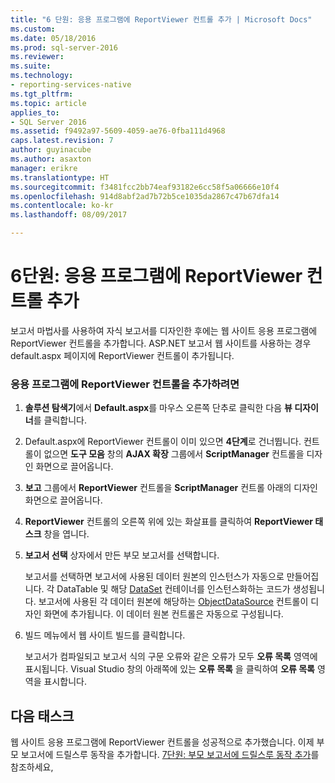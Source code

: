 ```yaml
---
title: "6 단원: 응용 프로그램에 ReportViewer 컨트롤 추가 | Microsoft Docs"
ms.custom: 
ms.date: 05/18/2016
ms.prod: sql-server-2016
ms.reviewer: 
ms.suite: 
ms.technology:
- reporting-services-native
ms.tgt_pltfrm: 
ms.topic: article
applies_to:
- SQL Server 2016
ms.assetid: f9492a97-5609-4059-ae76-0fba111d4968
caps.latest.revision: 7
author: guyinacube
ms.author: asaxton
manager: erikre
ms.translationtype: HT
ms.sourcegitcommit: f3481fcc2bb74eaf93182e6cc58f5a06666e10f4
ms.openlocfilehash: 914d8abf2ad7b72b5ce1035da2867c47b67dfa14
ms.contentlocale: ko-kr
ms.lasthandoff: 08/09/2017

---
```

# <a name="lesson-6-add-a-reportviewer-control-to-the-application"></a>6단원: 응용 프로그램에 ReportViewer 컨트롤 추가
보고서 마법사를 사용하여 자식 보고서를 디자인한 후에는 웹 사이트 응용 프로그램에 ReportViewer 컨트롤을 추가합니다. ASP.NET 보고서 웹 사이트를 사용하는 경우 default.aspx 페이지에 ReportViewer 컨트롤이 추가됩니다.   
  
### <a name="to-add-a-reportviewer-control-to-the-application"></a>응용 프로그램에 ReportViewer 컨트롤을 추가하려면  
  
1.  **솔루션 탐색기**에서 **Default.aspx**를 마우스 오른쪽 단추로 클릭한 다음 **뷰 디자이너**를 클릭합니다.  
  
2.  Default.aspx에 ReportViewer 컨트롤이 이미 있으면 **4단계**로 건너뜁니다. 컨트롤이 없으면 **도구 모음** 창의 **AJAX 확장** 그룹에서 **ScriptManager** 컨트롤을 디자인 화면으로 끌어옵니다.  
  
3.  **보고** 그룹에서 **ReportViewer** 컨트롤을 **ScriptManager** 컨트롤 아래의 디자인 화면으로 끌어옵니다.  
  
4.  **ReportViewer** 컨트롤의 오른쪽 위에 있는 화살표를 클릭하여 **ReportViewer 태스크** 창을 엽니다.  
  
5.  **보고서 선택** 상자에서 만든 부모 보고서를 선택합니다.  
  
    보고서를 선택하면 보고서에 사용된 데이터 원본의 인스턴스가 자동으로 만들어집니다. 각 DataTable 및 해당 [DataSet](http://msdn.microsoft.com/library/system.data.dataset.aspx) 컨테이너를 인스턴스화하는 코드가 생성됩니다. 보고서에 사용된 각 데이터 원본에 해당하는 [ObjectDataSource](http://msdn.microsoft.com/library/system.web.ui.webcontrols.objectdatasource.aspx) 컨트롤이 디자인 화면에 추가됩니다. 이 데이터 원본 컨트롤은 자동으로 구성됩니다.  
  
6.  빌드 메뉴에서 웹 사이트 빌드를 클릭합니다.  
  
    보고서가 컴파일되고 보고서 식의 구문 오류와 같은 오류가 모두 **오류 목록** 영역에 표시됩니다. Visual Studio 창의 아래쪽에 있는 **오류 목록** 을 클릭하여 **오류 목록** 영역을 표시합니다.  
  
## <a name="next-task"></a>다음 태스크  
웹 사이트 응용 프로그램에 ReportViewer 컨트롤을 성공적으로 추가했습니다. 이제 부모 보고서에 드릴스루 동작을 추가합니다. [7단원: 부모 보고서에 드릴스루 동작 추가](../reporting-services/lesson-7-add-drillthrough-action-on-parent-report.md)를 참조하세요,  
  


